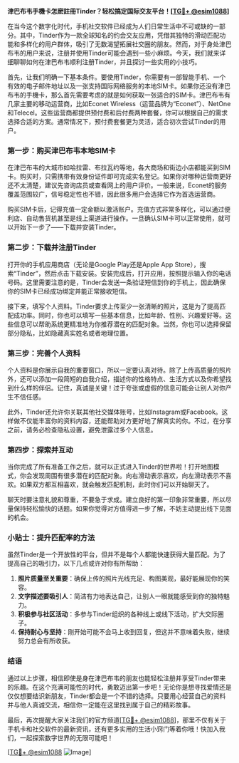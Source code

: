 **津巴布韦手機卡怎麽註冊Tinder？轻松搞定国际交友平台！[[TG💪+ @esim1088](https://t.me/s/esim1088)]**

在当今这个数字化时代，手机社交软件已经成为人们日常生活中不可或缺的一部分。其中，Tinder作为一款全球知名的约会交友应用，凭借其独特的滑动匹配功能和多样化的用户群体，吸引了无数渴望拓展社交圈的朋友。然而，对于身处津巴布韦的用户来说，注册并使用Tinder可能会遇到一些小麻烦。今天，我们就来详细聊聊如何在津巴布韦顺利注册Tinder，并且探讨一些实用的小技巧。

首先，让我们明确一下基本条件。要使用Tinder，你需要有一部智能手机、一个有效的电子邮件地址以及一张支持国际网络服务的本地SIM卡。如果你还没有津巴布韦的手機卡，那么首先需要考虑的就是如何获取一张适合的SIM卡。津巴布韦有几家主要的移动运营商，比如Econet Wireless（运营品牌为“Econet”）、NetOne和Telecel。这些运营商都提供预付费和后付费两种套餐，你可以根据自己的需求选择合适的方案。通常情况下，预付费套餐更为灵活，适合初次尝试Tinder的用户。

### **第一步：购买津巴布韦本地SIM卡**

在津巴布韦的大城市如哈拉雷、布拉瓦约等地，各大商场和街边小店都能买到SIM卡。购买时，只需携带有效身份证件即可完成实名登记。如果你对哪种运营商更好还不太清楚，建议先咨询店员或查看网上的用户评价。一般来说，Econet的服务覆盖范围较广，信号稳定性也不错，因此很多用户会选择它作为首选运营商。

购买SIM卡后，记得充值一定金额以激活账户。充值方式非常多样化，可以通过便利店、自动售货机甚至是线上渠道进行操作。一旦确认SIM卡可以正常使用，就可以开始下一步了——下载并安装Tinder。

### **第二步：下载并注册Tinder**

打开你的手机应用商店（无论是Google Play还是Apple App Store），搜索“Tinder”，然后点击下载安装。安装完成后，打开应用，按照提示输入你的电话号码。这里需要注意的是，Tinder会发送一条验证短信到你的手机上，因此确保你的SIM卡已经成功绑定并能正常接收短信。

接下来，填写个人资料。Tinder要求上传至少一张清晰的照片，这是为了提高匹配成功率。同时，你也可以填写一些基本信息，比如年龄、性别、兴趣爱好等。这些信息可以帮助系统更精准地为你推荐潜在的匹配对象。当然，你也可以选择保留部分隐私，比如隐藏真实姓名或者地理位置。

### **第三步：完善个人资料**

个人资料是你展示自我的重要窗口，所以一定要认真对待。除了上传高质量的照片外，还可以添加一段简短的自我介绍，描述你的性格特点、生活方式以及你希望找到什么样的伴侣。记住，真诚是关键！过于夸张或虚假的信息可能会让别人对你产生不信任感。

此外，Tinder还允许你关联其他社交媒体账号，比如Instagram或Facebook。这样做不仅能丰富你的资料内容，还能帮助对方更好地了解真实的你。不过，在分享之前，请务必检查隐私设置，避免泄露过多个人信息。

### **第四步：探索并互动**

当你完成了所有准备工作之后，就可以正式进入Tinder的世界啦！打开地图模式，你会发现周围有很多潜在的匹配对象。向右滑动表示喜欢，向左滑动表示不喜欢。如果双方都互相喜欢，就会触发匹配机制，此时你们可以开始聊天了。

聊天时要注意礼貌和尊重，不要急于求成。建立良好的第一印象非常重要，所以尽量保持轻松愉快的话题。如果你觉得对方值得进一步了解，不妨主动提出线下见面的机会。

### **小贴士：提升匹配率的方法**

虽然Tinder是一个开放性的平台，但并不是每个人都能快速获得大量匹配。为了提高自己的吸引力，以下几点或许对你有所帮助：

1. **照片质量至关重要**：确保上传的照片光线充足、构图美观，最好能展现你的笑容。
2. **文字描述要吸引人**：简洁有力地表达自己，让别人一眼就能感受到你的独特魅力。
3. **积极参与社区活动**：多参与Tinder组织的各种线上或线下活动，扩大交际圈子。
4. **保持耐心与坚持**：刚开始可能不会马上收到回复，但这并不意味着失败，继续努力总会有所收获。

### **结语**

通过以上步骤，相信即使是身在津巴布韦的朋友也能轻松注册并享受Tinder带来的乐趣。在这个充满可能性的时代，勇敢迈出第一步吧！无论你是想寻找爱情还是仅仅想要结识新朋友，Tinder都会是一个不错的选择。只要用心经营自己的资料并与他人真诚交流，相信你一定能在这里找到属于自己的精彩故事。

最后，再次提醒大家关注我们的官方频道[[TG💪+ @esim1088](https://t.me/s/esim1088)]，那里不仅有关于手机卡和社交软件的最新资讯，还有更多实用的生活小窍门等着你哦！快加入我们，一起探索数字世界的无限可能吧！

[[TG💪+ @esim1088](https://t.me/s/esim1088) ![Image](https://i.postimg.cc/4NQfJmqS/Snipaste-2025-05-13-00-14-12.png)]